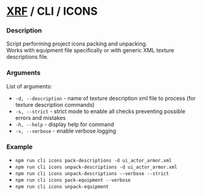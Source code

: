 # [XRF](../../) / CLI / ICONS

### Description

Script performing project icons packing and unpacking. <br/>
Works with equipment file specifically or with generic XML texture descriptions file.

### Arguments

List of arguments:

- `-d, --description` - name of texture description xml file to process (for texture description commands)
- `-s, --strict` - strict mode to enable all checks preventing possible errors and mistakes
- `-h, --help` - display help for command
- `-v, --verbose` - enable verbose logging


### Example

- `npm run cli icons pack-descriptions -d ui_actor_armor.xml`
- `npm run cli icons unpack-descriptions -d ui_actor_armor.xml`
- `npm run cli icons unpack-descriptions --verbose --strict`
- `npm run cli icons pack-equipment --verbose`
- `npm run cli icons unpack-equipment`

